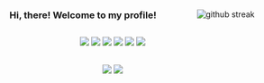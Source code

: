<div align='center'>
  
  <img align='right' src='https://github-readme-streak-stats.herokuapp.com/?user=sqsung' alt='github streak'/>

<!--   <h2 font-size='12px'>Hi, there! My name is James. </h2> -->
  
### Hi, there! Welcome to my profile!
  <h2> </h2>
  
  <img src="https://img.shields.io/badge/HTML-E34F26?style=flat-square&logo=HTML5&logoColor=white"/>
  <img src="https://img.shields.io/badge/CSS-1572B6?style=flat-square&logo=HTML5&logoColor=white"/>
  <img src="https://img.shields.io/badge/JavaScript-F7DF1E?style=flat-square&logo=JavaScript&logoColor=white"/>
  <img src="https://img.shields.io/badge/TypeScript-3178C6?style=flat-square&logo=TypeScript&logoColor=white"/>
  <img src="https://img.shields.io/badge/React-61DAFB?style=flat-square&logo=React&logoColor=white"/>
  <img src="https://img.shields.io/badge/Redux-764ABC?style=flat-square&logo=Redux&logoColor=white"/>

  <br />
  <br />
  
  <a href='mailto: rok.ksohn@gmail.com'><img src="https://img.shields.io/badge/Feel free to email me!-black?style=flat-square&logo=Gmail&logoColor=white"/></a>
  <a href='velog.io/@sqsung'><img src="https://img.shields.io/badge/Or come visit my devlog-20C997?style=flat-square&logo=Velog&logoColor=white"/></a>

  
</div>
